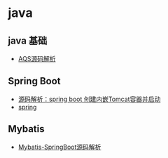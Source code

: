 # java
## java 基础
- [AQS源码解析](AQS_source_code_parse.md)
## Spring Boot
- [源码解析：spring boot 创建内嵌Tomcat容器并启动](spring_boot_creates_and_starts_the_embedded_tomcat_container.md)
- [spring](spring.md)

## Mybatis
- [Mybatis-SpringBoot源码解析](mybatis_spring_boot_source_code_parse.md)